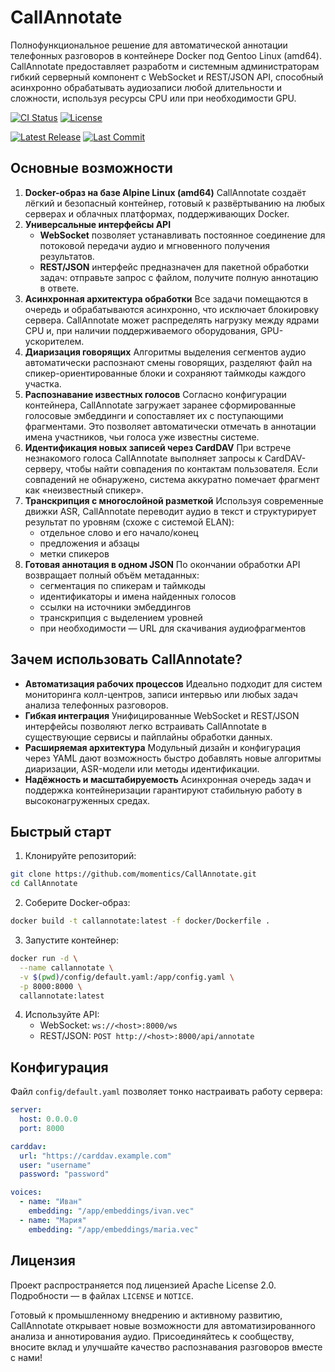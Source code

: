 # CallAnnotate

Полнофункциональное решение для автоматической аннотации телефонных разговоров в контейнере Docker под Gentoo Linux (amd64). CallAnnotate предоставляет разработм и системным администраторам гибкий серверный компонент с WebSocket и REST/JSON API, способный асинхронно обрабатывать аудиозаписи любой длительности и сложности, используя ресурсы CPU или при необходимости GPU.

<!-- Badges -->
[![CI Status](https://github.com/momentics/CallAnnotate/actions/workflows/ci.yml/badge.svg)](https://github.com/moment/CallAnnotate/actions/workflows/ci.yml)   [![License](https://img.shields.io/badge/license-Apache%202.0-blue.svg)](LICENSE)

[![Latest Release](https://img.shields.io/github/v/release/momentics/CallAnnotate?style=for-the-badge)](https://github.com/momentics/CallAnnotate/releases)   [![Last Commit](https://img.shields.io/github/last-commit/momentics/CallAnnotate?style=for-the-badge)](https://github.com/momentics/CallAnnotate/commits/main)  


## Основные возможности

1. **Docker-образ на базе Alpine Linux (amd64)**
CallAnnotate создаёт лёгкий и безопасный контейнер, готовый к развёртыванию на любых серверах и облачных платформах, поддерживающих Docker. 
2. **Универсальные интерфейсы API**
    - **WebSocket** позволяет устанавливать постоянное соединение для потоковой передачи аудио и мгновенного получения результатов.
    - **REST/JSON** интерфейс предназначен для пакетной обработки задач: отправьте запрос с файлом, получите полную аннотацию в ответе.
3. **Асинхронная архитектура обработки**
Все задачи помещаются в очередь и обрабатываются асинхронно, что исключает блокировку сервера. CallAnnotate может распределять нагрузку между ядрами CPU и, при наличии поддерживаемого оборудования, GPU-ускорителем.
4. **Диаризация говорящих**
Алгоритмы выделения сегментов аудио автоматически распознают смены говорящих, разделяют файл на спикер-ориентированные блоки и сохраняют таймкоды каждого участка.
5. **Распознавание известных голосов**
Согласно конфигурации контейнера, CallAnnotate загружает заранее сформированные голосовые эмбеддинги и сопоставляет их с поступающими фрагментами. Это позволяет автоматически отмечать в аннотации имена участников, чьи голоса уже известны системе.
6. **Идентификация новых записей через CardDAV**
При встрече незнакомого голоса CallAnnotate выполняет запросы к CardDAV-серверу, чтобы найти совпадения по контактам пользователя. Если совпадений не обнаружено, система аккуратно помечает фрагмент как «неизвестный спикер».
7. **Транскрипция с многослойной разметкой**
Используя современные движки ASR, CallAnnotate переводит аудио в текст и структурирует результат по уровням (схоже с системой ELAN):
    - отдельное слово и его начало/конец
    - предложения и абзацы
    - метки спикеров
8. **Готовая аннотация в одном JSON**
По окончании обработки API возвращает полный объём метаданных:
    - сегментация по спикерам и таймкоды
    - идентификаторы и имена найденных голосов
    - ссылки на источники эмбеддингов
    - транскрипция с выделением уровней
    - при необходимости — URL для скачивания аудиофрагментов

## Зачем использовать CallAnnotate?

- **Автоматизация рабочих процессов**
Идеально подходит для систем мониторинга колл-центров, записи интервью или любых задач анализа телефонных разговоров.
- **Гибкая интеграция**
Унифицированные WebSocket и REST/JSON интерфейсы позволяют легко встраивать CallAnnotate в существующие сервисы и пайплайны обработки данных.
- **Расширяемая архитектура**
Модульный дизайн и конфигурация через YAML дают возможность быстро добавлять новые алгоритмы диаризации, ASR-модели или методы идентификации.
- **Надёжность и масштабируемость**
Асинхронная очередь задач и поддержка контейнеризации гарантируют стабильную работу в высоконагруженных средах.


## Быстрый старт

1. Клонируйте репозиторий:

```bash
git clone https://github.com/momentics/CallAnnotate.git
cd CallAnnotate
```

2. Соберите Docker-образ:

```bash
docker build -t callannotate:latest -f docker/Dockerfile .
```

3. Запустите контейнер:

```bash
docker run -d \
  --name callannotate \
  -v $(pwd)/config/default.yaml:/app/config.yaml \
  -p 8000:8000 \
  callannotate:latest
```

4. Используйте API:
    - WebSocket: `ws://<host>:8000/ws`
    - REST/JSON: `POST http://<host>:8000/api/annotate`

## Конфигурация

Файл `config/default.yaml` позволяет тонко настраивать работу сервера:

```yaml
server:
  host: 0.0.0.0
  port: 8000

carddav:
  url: "https://carddav.example.com"
  user: "username"
  password: "password"

voices:
  - name: "Иван"
    embedding: "/app/embeddings/ivan.vec"
  - name: "Мария"
    embedding: "/app/embeddings/maria.vec"
```


## Лицензия

Проект распространяется под лицензией Apache License 2.0. Подробности — в файлах `LICENSE` и `NOTICE`.

Готовый к промышленному внедрению и активному развитию, CallAnnotate открывает новые возможности для автоматизированного анализа и аннотирования аудио. Присоединяйтесь к сообществу, вносите вклад и улучшайте качество распознавания разговоров вместе с нами!

